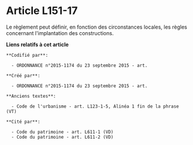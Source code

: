 # Article L151-17

Le règlement peut définir, en fonction des circonstances locales, les règles concernant l'implantation des constructions.

**Liens relatifs à cet article**

	**Codifié par**:

	  - ORDONNANCE n°2015-1174 du 23 septembre 2015 - art.

	**Créé par**:

	  - ORDONNANCE n°2015-1174 du 23 septembre 2015 - art.

	**Anciens textes**:

	  - Code de l'urbanisme - art. L123-1-5, Alinéa 1 fin de la phrase (VT)

	**Cité par**:

	  - Code du patrimoine - art. L611-1 (VD)
	  - Code du patrimoine - art. L611-2 (VD)
